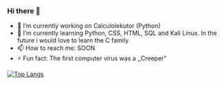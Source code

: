 ### Hi there 👋

- 🔭 I’m currently working on Calculolekutor (Python)
- 🌱 I’m currently learning Python, CSS, HTML, SQL and Kali Linux. In the future i would love to learn the C family
- 📫 How to reach me: SOON
- ⚡ Fun fact: The first computer virus was a ,,Creeper"

[![Top Langs](https://github-readme-stats.vercel.app/api/top-langs/?username=Loleku&show_icons=true&theme=dark&locale=pl&layout=compact)](https://github.com/Loleku/github-readme-stats)
